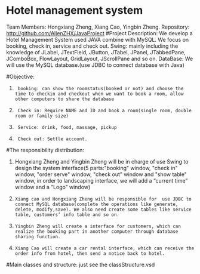 # Hotel management system
Team Members: Hongxiang Zheng, Xiang Cao, Yingbin Zheng.
Repository: http://github.com/AllenZHX/JavaProject
#Project Description:
We develop a Hotel Management System used JAVA combine with MySQL. We focus on booking, check in, service and check out.
Swing:  mainly including the knowledge of JLabel, JTextField, JButton, JTabel, JPanel, JTabbedPane, JComboBox, FlowLayout, GridLayout, JScrollPane and so on.
DataBase: We will use the MySQL database.(use JDBC to connect database with Java)

#Objective:
1.      booking: can show the roomstatus(booked or not) and choose the time to checkin and checkout when we want to book a room, allow other computers to share the database
2.      Check in: Require NAME and ID and book a room(single room, double room or family size)
2.      Service: drink, food, massage, pickup
3.      Check out: Settle account.

#The responsibility distribution:
1.    Hongxiang Zheng and Yingbin Zheng will be in charge of  use Swing to design the system interface(5 parts:"booking" window, "check in" window, "order serve" window, "check out" window and "show table" window, in order to  landscaping interface, we will add a “current time” window and a “Logo” window)
2.     Xiang cao and Hongxiang Zheng will be responsible for  use JDBC to connect MySQL database(complete the operations like generate, delete, modify,save). We also need create some tables like service table, customers’ info table and so on.
3.     Yingbin Zheng will create a interface for customers, which can realize the booking part in another computer through database sharing function.
4.     Xiang Cao will create a car rental interface, which can receive the order info from hotel, then send a notice back to hotel.

#Main classes and structure:
just see the classStructure.vsd


